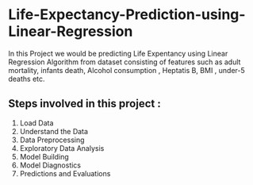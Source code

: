 # Life-Expectancy-Prediction-using-Linear-Regression
In this Project we would be predicting Life Expentancy using Linear Regression Algorithm from dataset consisting of features such as adult mortality, infants death, Alcohol consumption , Heptatis B, BMI , under-5 deaths etc.

## Steps involved in this project  :
1. Load Data 
2. Understand the Data 
3. Data Preprocessing 
4. Exploratory Data Analysis 
5. Model Building
6. Model Diagnostics 
7. Predictions and Evaluations
